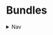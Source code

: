 # Bundles

<details><summary>Nav</summary>

- [Home](https://cav.bar)
- [Docs](./README.md)
  - [Getting started](./getting-started.md)
  - [Routers](./routers.md)
  - [Endpoints](./endpoints.md)
  - [Request parsing](./request-parsing.md)
  - [Response resolution](./response-resolution.md)
  - [Context](./context.md)
  - [Error handling](./error-handling.md)
  - [Client fetch](./client-fetch.md)
  - [Assets](./assets.md)
  - 📍 [Bundles](./bundles.md)
  - [Web sockets](./web-sockets.md)
  - [API](./api.md)
- [Examples](../examples/README.md)
  - [Blog](../examples/blog): Markdown blogging
  - [Chat](../examples/chat): Ephemeral chat rooms
  - [Shortcuts](../examples/shortcuts): URL Shortening

</details>